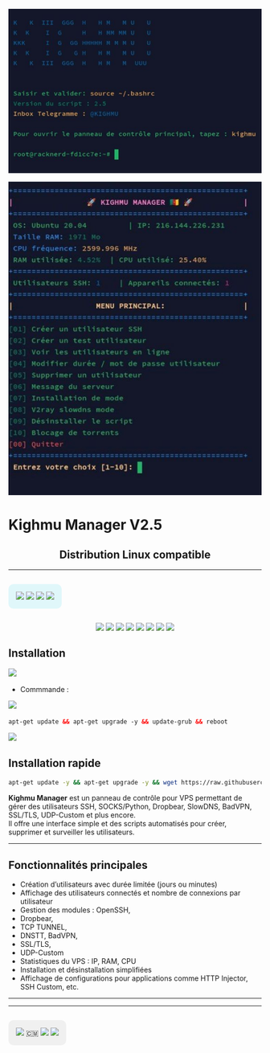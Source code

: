 <p align="center">
  <img src="PAGE%20KIGHMU.jpg" alt="Page Kighmu" width="600">
</p>

<p align="center">
  <img src="KIGHMU%20MANAGER.jpg" alt="Kighmu Manager" width="600">
</p>

# Kighmu Manager V2.5

<h2 align="center">Distribution Linux compatible</h2>

---

<p align="center" style="background-color:#e0f7fa; padding: 15px; border-radius: 10px; display: inline-block;">
  <img src="https://img.shields.io/badge/Ubuntu-18.04%20LTS-e95420?style=for-the-badge&logo=ubuntu">  
  <img src="https://img.shields.io/badge/Ubuntu-20.04%20LTS-f57c00?style=for-the-badge&logo=ubuntu">  
  <img src="https://img.shields.io/badge/Debian-11-007ec6?style=for-the-badge&logo=debian">  
  <img src="https://img.shields.io/badge/Debian-12-0055a5?style=for-the-badge&logo=debian">  
</p>

<p align="center">
  <img src="https://img.shields.io/badge/Service-OpenSSH-success.svg">  
  <img src="https://img.shields.io/badge/Service-Dropbear-success.svg">  
  <img src="https://img.shields.io/badge/Service-BadVPN-success.svg">  
  <img src="https://img.shields.io/badge/Service-Stunnel-success.svg">  
  <img src="https://img.shields.io/badge/Service-V2ray-success.svg">  
  <img src="https://img.shields.io/badge/Service-UDP_Custom-success.svg">  
  <img src="https://img.shields.io/badge/Service-DNSTT-success.svg">  
  <img src="https://img.shields.io/badge/Service-TCP_Tunnel-success.svg">  
</p>

## Installation

<img src="https://img.shields.io/static/v1?style=for-the-badge&logo=powershell&label=Shell&message=Bash%20Script&color=lightgray"></img>
- Commmande :

<img src="https://img.shields.io/badge/Service-De%20Mise_à_Jour-green"></img>
 ```html
 apt-get update && apt-get upgrade -y && update-grub && reboot
  ```
 <img src="https://img.shields.io/badge/Installation Du-Script%20VPS-green"></img>
 
 ## Installation rapide
 

 ```bash
 apt-get update -y && apt-get upgrade -y && wget https://raw.githubusercontent.com/kinf744/Kighmu/main/install_kighmu.sh -O install_kighmu.sh && chmod +x install_kighmu.sh && bash install_kighmu.sh
```


**Kighmu Manager** est un panneau de contrôle pour VPS permettant de gérer des utilisateurs SSH, SOCKS/Python, Dropbear, SlowDNS, BadVPN, SSL/TLS, UDP-Custom et plus encore.  
Il offre une interface simple et des scripts automatisés pour créer, supprimer et surveiller les utilisateurs.

---

## Fonctionnalités principales

- Création d’utilisateurs avec durée limitée (jours ou minutes)
- Affichage des utilisateurs connectés et nombre de connexions par utilisateur
- Gestion des modules : OpenSSH,
- Dropbear,
- TCP TUNNEL,
- DNSTT, BadVPN,
- SSL/TLS,
- UDP-Custom
- Statistiques du VPS : IP, RAM, CPU
- Installation et désinstallation simplifiées
- Affichage de configurations pour applications comme HTTP Injector, SSH Custom, etc.

---

---

<p align="center" style="background-color:#f0f0f0; padding: 15px; border-radius: 10px; display: inline-block;">
  <img src="https://img.shields.io/badge/Pays-Cameroun-ff0000?style=for-the-badge&logo=appveyor"> 🇨🇲  
  <img src="https://img.shields.io/badge/Telegram-@KIGHMU-0088cc?style=for-the-badge&logo=telegram">  
  <img src="https://img.shields.io/badge/Gmail-adrienyuoi@gmail.com-d14836?style=for-the-badge&logo=gmail">  
</p>
